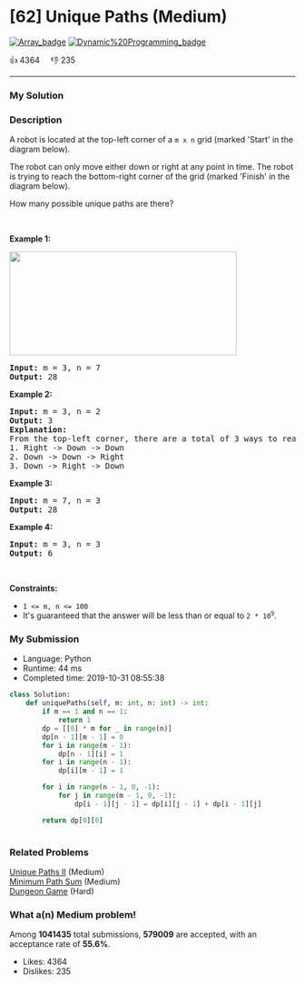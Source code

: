 # [62] Unique Paths (Medium)

[![Array_badge](https://img.shields.io/badge/topic-Array-green.svg)](https://leetcode.com/problems/unique-paths/)  [![Dynamic%20Programming_badge](https://img.shields.io/badge/topic-Dynamic%20Programming-green.svg)](https://leetcode.com/problems/unique-paths/) 

:+1: 4364 &nbsp; &nbsp; :thumbsdown: 235

---

### My Solution


### Description
<p>A robot is located at the top-left corner of a <code>m x n</code> grid (marked &#39;Start&#39; in the diagram below).</p>

<p>The robot can only move either down or right at any point in time. The robot is trying to reach the bottom-right corner of the grid (marked &#39;Finish&#39; in the diagram below).</p>

<p>How many possible unique paths are there?</p>

<p>&nbsp;</p>
<p><strong>Example 1:</strong></p>
<img src="https://assets.leetcode.com/uploads/2018/10/22/robot_maze.png" style="width: 400px; height: 183px;" />
<pre>
<strong>Input:</strong> m = 3, n = 7
<strong>Output:</strong> 28
</pre>

<p><strong>Example 2:</strong></p>

<pre>
<strong>Input:</strong> m = 3, n = 2
<strong>Output:</strong> 3
<strong>Explanation:</strong>
From the top-left corner, there are a total of 3 ways to reach the bottom-right corner:
1. Right -&gt; Down -&gt; Down
2. Down -&gt; Down -&gt; Right
3. Down -&gt; Right -&gt; Down
</pre>

<p><strong>Example 3:</strong></p>

<pre>
<strong>Input:</strong> m = 7, n = 3
<strong>Output:</strong> 28
</pre>

<p><strong>Example 4:</strong></p>

<pre>
<strong>Input:</strong> m = 3, n = 3
<strong>Output:</strong> 6
</pre>

<p>&nbsp;</p>
<p><strong>Constraints:</strong></p>

<ul>
	<li><code>1 &lt;= m, n &lt;= 100</code></li>
	<li>It&#39;s guaranteed that the answer will be less than or equal to <code>2 * 10<sup>9</sup></code>.</li>
</ul>



### My Submission

- Language: Python
- Runtime: 44 ms
- Completed time: 2019-10-31 08:55:38

```Python
class Solution:
    def uniquePaths(self, m: int, n: int) -> int:
        if m == 1 and n == 1:
            return 1
        dp = [[0] * m for _ in range(n)]
        dp[n - 1][m - 1] = 0
        for i in range(m - 1):
            dp[n - 1][i] = 1
        for i in range(n - 1):
            dp[i][m - 1] = 1

        for i in range(n - 1, 0, -1):
            for j in range(m - 1, 0, -1):
                dp[i - 1][j - 1] = dp[i][j - 1] + dp[i - 1][j]

        return dp[0][0]
        
```


### Related Problems
[Unique Paths II](https://leetcode.com/problems/unique-paths-ii/) (Medium) <br>
[Minimum Path Sum](https://leetcode.com/problems/minimum-path-sum/) (Medium) <br>
[Dungeon Game](https://leetcode.com/problems/dungeon-game/) (Hard) <br>



### What a(n) Medium problem!
Among **1041435** total submissions, **579009** are accepted, with an acceptance rate of **55.6%**. <br>

- Likes: 4364
- Dislikes: 235

